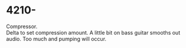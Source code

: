 # 4210-
Compressor. 
<br> Delta to set compression amount. A little bit on bass guitar smooths out audio. Too much and pumping will occur.
